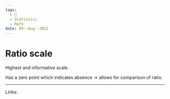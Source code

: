 ```yaml
---
tags:
  - 🌱
  - Statistics
  - Math
date: 09--Aug--2022
---
```


# Ratio scale

Highest and informative scale.

Has a zero point which indicates absence -> allows for comparison of ratio.

---
Links: 